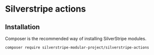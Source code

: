 # Silverstripe actions


## Installation
Composer is the recommended way of installing SilverStripe modules.
```
composer require silverstripe-modular-project/silverstripe-actions
```
